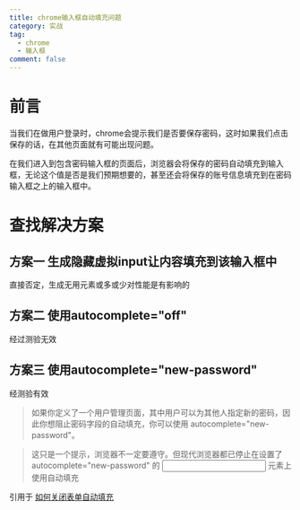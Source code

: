 ```yaml
---
title: chrome输入框自动填充问题
category: 实战
tag:
  - chrome
  - 输入框
comment: false
---
```


# 前言
当我们在做用户登录时，chrome会提示我们是否要保存密码，这时如果我们点击保存的话，在其他页面就有可能出现问题。

在我们进入到包含密码输入框的页面后，浏览器会将保存的密码自动填充到输入框，无论这个值是否是我们预期想要的，甚至还会将保存的账号信息填充到在密码输入框之上的输入框中。

# 查找解决方案
## 方案一 生成隐藏虚拟input让内容填充到该输入框中

直接否定，生成无用元素或多或少对性能是有影响的

## 方案二 使用autocomplete="off"

经过测验无效

## 方案三 使用autocomplete="new-password"
经测验有效

> 如果你定义了一个用户管理页面，其中用户可以为其他人指定新的密码，因此你想阻止密码字段的自动填充，你可以使用 autocomplete="new-password"。

> 这只是一个提示，浏览器不一定要遵守。但现代浏览器都已停止在设置了 autocomplete="new-password" 的 <input> 元素上使用自动填充

引用于 [如何关闭表单自动填充](https://developer.mozilla.org/zh-CN/docs/Web/Security/Securing_your_site/Turning_off_form_autocompletion)